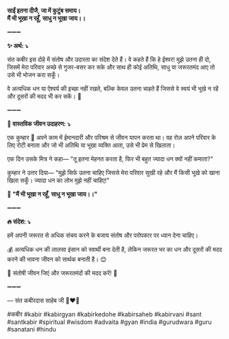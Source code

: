 **साईं इतना दीजै, जा में कुटुंब समाय।**\
**मैं भी भूखा न रहूँ, साधु न भूखा जाय।।**

➖➖➖

**✨ अर्थ: ⤵**

संत कबीर इस दोहे में संतोष और उदारता का संदेश देते हैं। वे कहते हैं कि हे ईश्वर! मुझे उतना ही दो, जिसमें मेरा परिवार अच्छे से गुजर-बसर कर सके और साथ ही कोई अतिथि, साधु या जरूरतमंद आए तो उसे भी भोजन करा सकूँ।

वे अत्यधिक धन या ऐश्वर्य की इच्छा नहीं रखते, बल्कि केवल उतना चाहते हैं जिससे वे स्वयं भी भूखे न रहें और दूसरों की मदद भी कर सकें। 💖

➖➖➖

**🌾 वास्तविक जीवन उदाहरण: ⤵**

एक कुम्हार 🏺 अपने काम में ईमानदारी और परिश्रम से जीवन यापन करता था। वह रोज़ अपने परिवार के लिए रोटी बनाता और जो भी अतिथि या भूखा व्यक्ति आता, उसे भी प्रेम से खिलाता।

एक दिन उसके मित्र ने कहा— "तू इतना मेहनत करता है, फिर भी बहुत ज्यादा धन क्यों नहीं कमाता?"

कुम्हार ने उत्तर दिया— "मुझे सिर्फ उतना चाहिए जिससे मेरा परिवार सुखी रहे और मैं किसी भूखे को खाना खिला सकूँ। ज्यादा धन का लोभ मुझे नहीं चाहिए!"

**📜 "मैं भी भूखा न रहूँ, साधु न भूखा जाय।।"**

➖➖➖

**🔥 संदेश: ⤵**

हमें अपनी जरूरत से अधिक संचय करने के बजाय संतोष और परोपकार पर ध्यान देना चाहिए।

💰 अत्यधिक धन की लालसा इंसान को स्वार्थी बना देती है, लेकिन जरूरत भर का धन और दूसरों की मदद करने की भावना जीवन को सार्थक बनाती है। 😊

🙏 संतोषी जीवन जिएं और जरूरतमंदों की मदद करें! 🌿

➖➖➖

— संत कबीरदास साहेब जी 🙏❤️💯

#कबीर #kabir #kabirgyan #kabirkedohe #kabirsaheb #kabirvani #sant #santkabir #spiritual #wisdom #advaita #gyan #india #gurudwara #guru #sanatani #hindu
